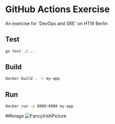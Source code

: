 # GitHub Actions Exercise

An exercise for 'DevOps and SRE' on HTW Berlin

## Test

```bash
go test ./...
```

## Build

```bash
docker build . -t my-app
```

## Run

```bash
docker run -p 8080:8080 my-app
```

##Image
![FancyIrishPicture](https://github.com/fwoodmann/github-actions-exercise/blob/ReadmeChanges/Picture_Ireland.jpg)
